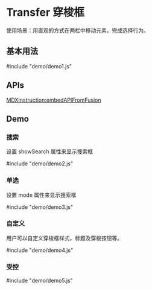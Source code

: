 # Transfer 穿梭框

使用场景：用直观的方式在两栏中移动元素，完成选择行为。


## 基本用法

#include "demo/demo1.js"


## APIs

[MDXInstruction:embedAPIFromFusion](https://github.com/alibaba-fusion/next/blob/master/docs/transfer/index.md)

## Demo
 

### 搜索

设置 showSearch 属性来显示搜索框

#include "demo/demo2.js"


### 单选

设置 mode 属性来显示搜索框

#include "demo/demo3.js"


### 自定义

用户可以自定义穿梭框样式，标题及穿梭按钮等。

#include "demo/demo4.js"

### 受控

#include "demo/demo5.js"













